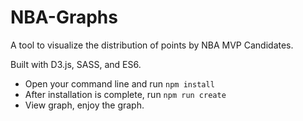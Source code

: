 # NBA-Graphs

A tool to visualize the distribution of points by NBA MVP Candidates.

Built with D3.js, SASS, and ES6. 

* Open your command line and run `npm install`
* After installation is complete, run `npm run create`
* View graph, enjoy the graph.
